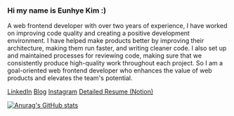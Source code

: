 ### Hi my name is Eunhye Kim :)

A web frontend developer with over two years of experience, I have worked on improving code quality and creating a positive development environment. I have helped make products better by improving their architecture, making them run faster, and writing cleaner code. I also set up and maintained processes for reviewing code, making sure that we consistently produce high-quality work throughout each project. So I am a goal-oriented web frontend developer who enhances the value of web products and elevates the team's potential.

[LinkedIn](https://www.linkedin.com/in/uuuuooii/)
[Blog](https://velog.io/@uuuuooii/posts)
[Instagram](https://www.instagram.com/uuuuoooii?igsh=MWxzaGk3ZWdwNXR5eA%3D%3D&utm_source=qr)
[Detailed Resume (Notion)](https://furry-link-ea4.notion.site/10ea92b59d3942c7b1acdadc9f3da4be?pvs=4)

[![Anurag's GitHub stats](https://github-readme-stats.vercel.app/api?username=uuuuooii)](https://github.com/uuuuooii/github-readme-stats)
